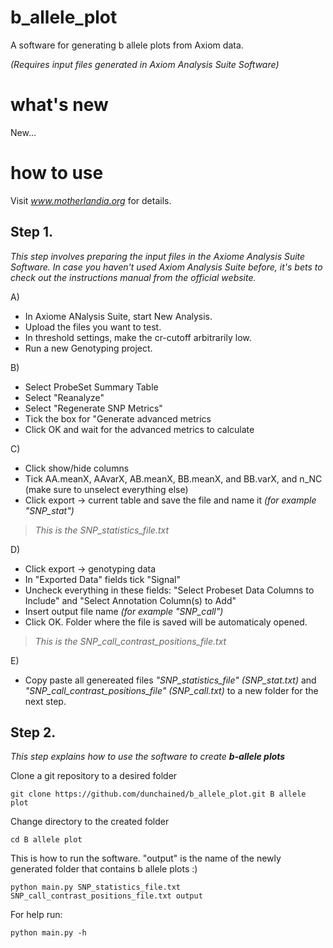# b_allele_plot
A software for generating b allele plots from Axiom data.

_(Requires input files generated in Axiom Analysis Suite Software)_

# what's new
New...

# how to use
Visit _www.motherlandia.org_ for details.

## Step 1. 
_This step involves preparing the input files in the Axiome Analysis Suite  Software._
_In case you haven't used Axiom Analysis Suite before, it's bets to check out the instructions manual from the official website._

A)

* In Axiome ANalysis Suite, start New Analysis.
* Upload the files you want to test.
* In threshold settings, make the cr-cutoff arbitrarily low.
* Run a new Genotyping project.

B)

* Select ProbeSet Summary Table
* Select "Reanalyze"
* Select "Regenerate SNP Metrics"
* Tick the box for "Generate advanced metrics
* Click OK and wait for the advanced metrics to calculate

C)

* Click show/hide columns
* Tick AA.meanX, AAvarX, AB.meanX, BB.meanX, and BB.varX, and n_NC (make sure to unselect everything else)
* Click export -> current table and save the file and name it _(for example "SNP_stat")_

> _This is the SNP_statistics_file.txt_

D) 

* Click export -> genotyping data
* In "Exported Data" fields tick "Signal"
* Uncheck everything in these fields: "Select Probeset Data Columns to Include" and "Select Annotation Column(s) to Add" 
* Insert output file name _(for example "SNP_call")_
* Click OK. Folder where the file is saved will be automaticaly opened. 

> _This is the SNP_call_contrast_positions_file.txt_

E) 

* Copy paste all genereated files _"SNP_statistics_file"_ _(SNP_stat.txt)_ and _"SNP_call_contrast_positions_file"_ _(SNP_call.txt)_ to a new folder for the next step.

## Step 2. 
_This step explains how to use the software to create **b-allele plots**_

Clone a git repository to a desired folder 

`git clone https://github.com/dunchained/b_allele_plot.git B allele plot`

Change directory to the created folder
 
`cd B allele plot`

This is how to run the software. "output" is the name of the newly generated folder that contains b allele plots :)

`python main.py SNP_statistics_file.txt SNP_call_contrast_positions_file.txt output`

For help run:

`python main.py -h`




